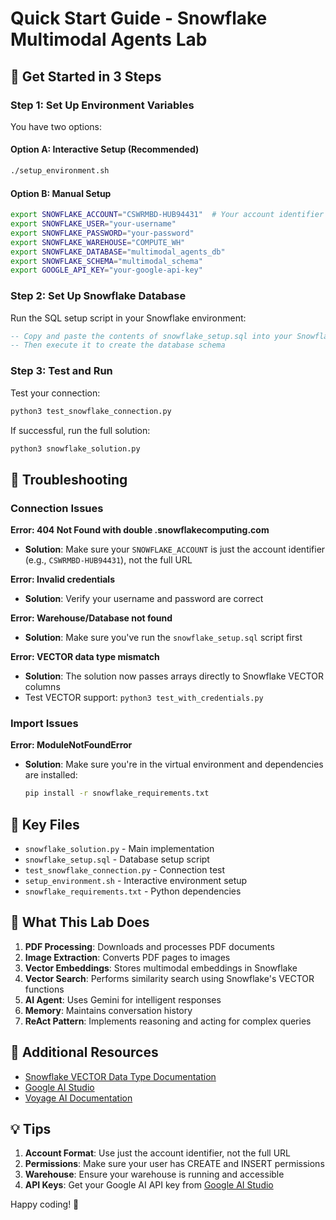 # Quick Start Guide - Snowflake Multimodal Agents Lab

## 🚀 Get Started in 3 Steps

### Step 1: Set Up Environment Variables

You have two options:

#### Option A: Interactive Setup (Recommended)
```bash
./setup_environment.sh
```

#### Option B: Manual Setup
```bash
export SNOWFLAKE_ACCOUNT="CSWRMBD-HUB94431"  # Your account identifier
export SNOWFLAKE_USER="your-username"
export SNOWFLAKE_PASSWORD="your-password"
export SNOWFLAKE_WAREHOUSE="COMPUTE_WH"
export SNOWFLAKE_DATABASE="multimodal_agents_db"
export SNOWFLAKE_SCHEMA="multimodal_schema"
export GOOGLE_API_KEY="your-google-api-key"
```

### Step 2: Set Up Snowflake Database

Run the SQL setup script in your Snowflake environment:
```sql
-- Copy and paste the contents of snowflake_setup.sql into your Snowflake worksheet
-- Then execute it to create the database schema
```

### Step 3: Test and Run

Test your connection:
```bash
python3 test_snowflake_connection.py
```

If successful, run the full solution:
```bash
python3 snowflake_solution.py
```

## 🔧 Troubleshooting

### Connection Issues

**Error: 404 Not Found with double .snowflakecomputing.com**
- **Solution**: Make sure your `SNOWFLAKE_ACCOUNT` is just the account identifier (e.g., `CSWRMBD-HUB94431`), not the full URL

**Error: Invalid credentials**
- **Solution**: Verify your username and password are correct

**Error: Warehouse/Database not found**
- **Solution**: Make sure you've run the `snowflake_setup.sql` script first

**Error: VECTOR data type mismatch**
- **Solution**: The solution now passes arrays directly to Snowflake VECTOR columns
- Test VECTOR support: `python3 test_with_credentials.py`

### Import Issues

**Error: ModuleNotFoundError**
- **Solution**: Make sure you're in the virtual environment and dependencies are installed:
  ```bash
  pip install -r snowflake_requirements.txt
  ```

## 📁 Key Files

- `snowflake_solution.py` - Main implementation
- `snowflake_setup.sql` - Database setup script
- `test_snowflake_connection.py` - Connection test
- `setup_environment.sh` - Interactive environment setup
- `snowflake_requirements.txt` - Python dependencies

## 🎯 What This Lab Does

1. **PDF Processing**: Downloads and processes PDF documents
2. **Image Extraction**: Converts PDF pages to images
3. **Vector Embeddings**: Stores multimodal embeddings in Snowflake
4. **Vector Search**: Performs similarity search using Snowflake's VECTOR functions
5. **AI Agent**: Uses Gemini for intelligent responses
6. **Memory**: Maintains conversation history
7. **ReAct Pattern**: Implements reasoning and acting for complex queries

## 🔗 Additional Resources

- [Snowflake VECTOR Data Type Documentation](https://docs.snowflake.com/en/sql-reference/data-types-vector)
- [Google AI Studio](https://aistudio.google.com/)
- [Voyage AI Documentation](https://docs.voyageai.com/)

## 💡 Tips

1. **Account Format**: Use just the account identifier, not the full URL
2. **Permissions**: Make sure your user has CREATE and INSERT permissions
3. **Warehouse**: Ensure your warehouse is running and accessible
4. **API Keys**: Get your Google AI API key from [Google AI Studio](https://aistudio.google.com/app/apikey)

Happy coding! 🎉
